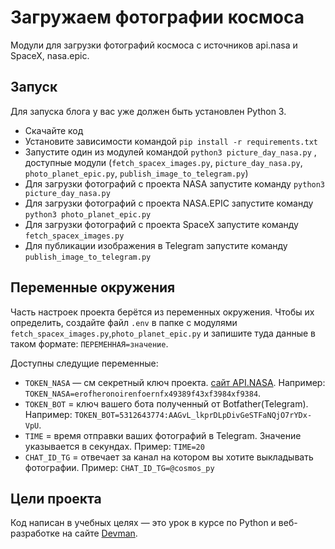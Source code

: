 # Загружаем фотографии космоса

Модули для загрузки фотографий космоса с источников api.nasa и SpaceX, nasa.epic.

## Запуск

Для запуска блога у вас уже должен быть установлен Python 3.

- Скачайте код
- Установите зависимости командой `pip install -r requirements.txt`
- Запустите один из модулей командой `python3 picture_day_nasa.py` , доступные модули (`fetch_spacex_images.py`, `picture_day_nasa.py`, `photo_planet_epic.py`, `publish_image_to_telegram.py`)
- Для загрузки фотографий с проекта NASA запустите команду `python3 picture_day_nasa.py` 
- Для загрузки фотографий с проекта NASA.EPIC запустите команду `python3 photo_planet_epic.py`
- Для загрузки фотографий с проекта SpaceX запустите команду `fetch_spacex_images.py`
- Для публикации изображения в Telegram запустите команду `publish_image_to_telegram.py`

## Переменные окружения

Часть настроек проекта берётся из переменных окружения. Чтобы их определить, создайте файл `.env` в папке с модулями `fetch_spacex_images.py`,`photo_planet_epic.py` и запишите туда данные в таком формате: `ПЕРЕМЕННАЯ=значение`.

Доступны следущие переменные:

- `TOKEN_NASA` — см секретный ключ проекта. [сайт API.NASA](https://api.nasa.gov/?search=#apod). Например: `TOKEN_NASA=erofheronoirenfoernfx49389f43xf3984xf9384`.
- `TOKEN_BOT` = ключ вашего бота полученный от Botfather(Telegram). Например: `TOKEN_BOT=5312643774:AAGvL_lkprDLpDivGeSTFaNQjO7rYDx-VpU`.
- `TIME` = время отправки ваших фотографий в Telegram. Значение указывается в секундах. Пример: `TIME=20`
- `CHAT_ID_TG` = отвечает за канал на котором вы хотите выкладывать фотографии. Пример: `CHAT_ID_TG=@cosmos_py`

## Цели проекта

Код написан в учебных целях — это урок в курсе по Python и веб-разработке на сайте [Devman](https://dvmn.org).
